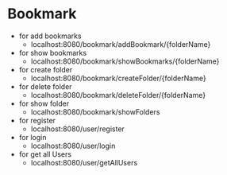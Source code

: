 # Bookmark

+ for add bookmarks
	+ localhost:8080/bookmark/addBookmark/{folderName}
+ for show bookmarks
	+ localhost:8080/bookmark/showBookmarks/{folderName}
+ for create folder
	+ localhost:8080/bookmark/createFolder/{folderName}
+ for delete folder
	+ localhost:8080/bookmark/deleteFolder/{folderName}
+ for show folder
	+ localhost:8080/bookmark/showFolders
+ for register
	+ localhost:8080/user/register
+ for login
	+ localhost:8080/user/login
+ for get all Users
	+ localhost:8080/user/getAllUsers
